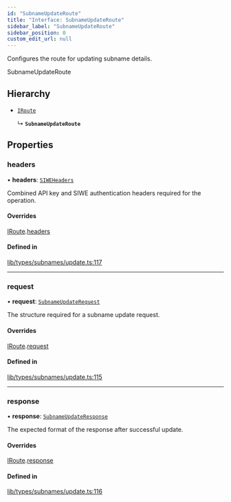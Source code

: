 ```yaml
---
id: "SubnameUpdateRoute"
title: "Interface: SubnameUpdateRoute"
sidebar_label: "SubnameUpdateRoute"
sidebar_position: 0
custom_edit_url: null
---
```


Configures the route for updating subname details.

 SubnameUpdateRoute

## Hierarchy

- [`IRoute`](IRoute.md)

  ↳ **`SubnameUpdateRoute`**

## Properties

### headers

• **headers**: [`SIWEHeaders`](SIWEHeaders.md)

Combined API key and SIWE authentication headers required for the operation.

#### Overrides

[IRoute](IRoute.md).[headers](IRoute.md#headers)

#### Defined in

[lib/types/subnames/update.ts:117](https://github.com/JustaName-id/JustaName-sdk/blob/0b5bd45/packages/@justaname.id/sdk/src/lib/types/subnames/update.ts#L117)

___

### request

• **request**: [`SubnameUpdateRequest`](SubnameUpdateRequest.md)

The structure required for a subname update request.

#### Overrides

[IRoute](IRoute.md).[request](IRoute.md#request)

#### Defined in

[lib/types/subnames/update.ts:115](https://github.com/JustaName-id/JustaName-sdk/blob/0b5bd45/packages/@justaname.id/sdk/src/lib/types/subnames/update.ts#L115)

___

### response

• **response**: [`SubnameUpdateResponse`](SubnameUpdateResponse.md)

The expected format of the response after successful update.

#### Overrides

[IRoute](IRoute.md).[response](IRoute.md#response)

#### Defined in

[lib/types/subnames/update.ts:116](https://github.com/JustaName-id/JustaName-sdk/blob/0b5bd45/packages/@justaname.id/sdk/src/lib/types/subnames/update.ts#L116)
